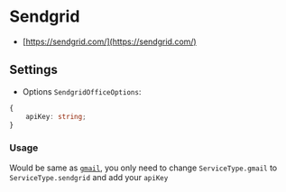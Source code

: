 # Sendgrid

- [https://sendgrid.com/](https://sendgrid.com/)

## Settings

- Options `SendgridOfficeOptions`:

```typescript
{
    apiKey: string;
}
```

### Usage

Would be same as [`gmail`](./GMAIL.md), you only need to change `ServiceType.gmail` to `ServiceType.sendgrid` and add your `apiKey`

